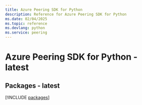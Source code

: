 ```yaml
---
title: Azure Peering SDK for Python
description: Reference for Azure Peering SDK for Python
ms.date: 02/04/2025
ms.topic: reference
ms.devlang: python
ms.service: peering
---
```

# Azure Peering SDK for Python - latest
## Packages - latest
[!INCLUDE [packages](peering-index.md)]